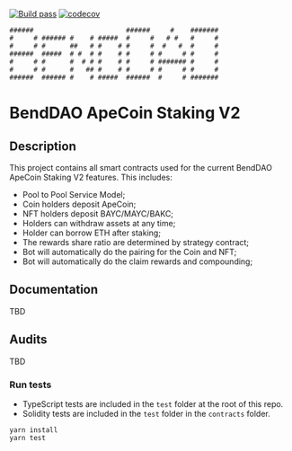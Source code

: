 [![Build pass](https://github.com/BendDAO/bend-apestaking-v2/actions/workflows/tests.yaml/badge.svg)](https://github.com/BendDAO/bend-apestaking-v2/actions/workflows/tests.yaml)
[![codecov](https://codecov.io/gh/BendDAO/bend-apestaking-v2/branch/main/graph/badge.svg?token=lQiF4Ooeh5)](https://codecov.io/gh/BendDAO/bend-apestaking-v2)

```
######                       ######     #    #######
#     # ###### #    # #####  #     #   # #   #     #
#     # #      ##   # #    # #     #  #   #  #     #
######  #####  # #  # #    # #     # #     # #     #
#     # #      #  # # #    # #     # ####### #     #
#     # #      #   ## #    # #     # #     # #     #
######  ###### #    # #####  ######  #     # #######
```

# BendDAO ApeCoin Staking V2

## Description

This project contains all smart contracts used for the current BendDAO ApeCoin Staking V2 features. This includes:

- Pool to Pool Service Model;
- Coin holders deposit ApeCoin;
- NFT holders deposit BAYC/MAYC/BAKC;
- Holders can withdraw assets at any time;
- Holder can borrow ETH after staking;
- The rewards share ratio are determined by strategy contract;
- Bot will automatically do the pairing for the Coin and NFT;
- Bot will automatically do the claim rewards and compounding;

## Documentation

TBD

## Audits

TBD

### Run tests

- TypeScript tests are included in the `test` folder at the root of this repo.
- Solidity tests are included in the `test` folder in the `contracts` folder.

```shell
yarn install
yarn test
```
